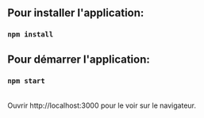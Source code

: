 ## Pour installer l'application:

### `npm install`

## Pour démarrer l'application:

### `npm start`

<br>
Ouvrir http://localhost:3000 pour le voir sur le navigateur.
